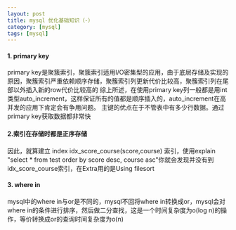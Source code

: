 ```yaml
---
layout: post
title: mysql 优化基础知识（-）
category: [mysql]
tags: [mysql]
---
```

#### 1. primary key
primary key是聚簇索引，聚簇索引适用I/O密集型的应用，由于底层存储及实现的原因，聚簇索引严重依赖顺序存储，聚簇索引列更新代价比较高，聚簇索引列在尾部以外插入新的row代价比较高的
  综上所述，在使用primary key列一般都是用int类型auto_increment，这样保证所有的值都是顺序插入的，auto_increment在高并发的应用下肯定会有争用问题。
  主键的优点在于不管表中有多少行数据。通过primary key获取数据都非常快

#### 2.索引在存储时都是正序存储
  因此，就算建立 index idx_score_course(score,course) 索引，使用explain "select * from test order by score desc, course asc"你就会发现并没有到idx_score_course索引，在Extra用的是Using filesort
  
#### 3. where in
mysql中的where in与or是不同的，mysql不回将where in转换成or，mysql会对where in的条件进行排序，然后做二分查找，这是一个时间复杂度为o(log n)的操作，等价转换成or的查询时间复杂度为o(n)  
     
     
